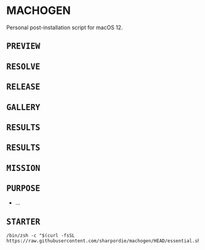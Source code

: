 # MACHOGEN

Personal post-installation script for macOS 12.

## <samp>PREVIEW</samp>
## <samp>RESOLVE</samp>
## <samp>RELEASE</samp>
## <samp>GALLERY</samp>
## <samp>RESULTS</samp>
## <samp>RESULTS</samp>
## <samp>MISSION</samp>
## <samp>PURPOSE</samp>

- ...

## <samp>STARTER</samp>

```shell
/bin/zsh -c "$(curl -fsSL https://raw.githubusercontent.com/sharpordie/machogen/HEAD/essential.sh)"
```
